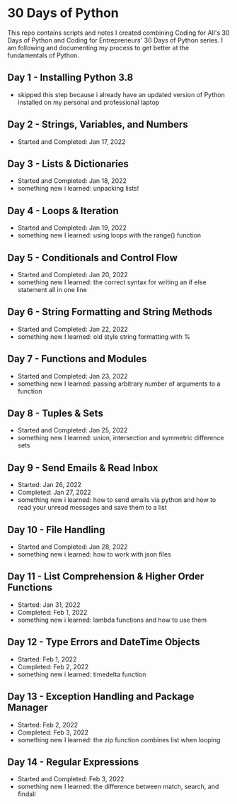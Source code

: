 # 30 Days of Python
This repo contains scripts and notes I created combining Coding for All's 30 Days of Python and Coding for Entrepreneurs' 30 Days of Python series. I am following and documenting my process to get better at the fundamentals of Python.

## Day 1 - Installing Python 3.8
- skipped this step because i already have an updated version of Python installed on my personal and professional laptop

## Day 2 - Strings, Variables, and Numbers
- Started and Completed:  Jan 17, 2022

## Day 3 - Lists & Dictionaries
- Started and Completed: Jan 18, 2022
- something new i learned: unpacking lists!

## Day 4 - Loops & Iteration
- Started and Completed: Jan 19, 2022
- something new I learned: using loops with the range() function

## Day 5 - Conditionals and Control Flow
- Started and Completed: Jan 20, 2022
- something new I learned: the correct syntax for writing an if else statement all in one line

## Day 6 - String Formatting and String Methods
- Started and Completed: Jan 22, 2022
- something new I learned: old style string formatting with %

## Day 7 - Functions and Modules
- Started and Completed: Jan 23, 2022
- something new I learned: passing arbitrary number of arguments to a function

## Day 8 - Tuples & Sets
- Started and Completed: Jan 25, 2022
- something new I learned: union, intersection and symmetric difference sets

## Day 9 - Send Emails & Read Inbox
- Started: Jan 26, 2022
- Completed: Jan 27, 2022
- something new i learned: how to send emails via python and how to read your unread messages and save them to a list

## Day 10 - File Handling
- Started and Completed: Jan 28, 2022
- something new i learned: how to work with json files 

## Day 11 - List Comprehension & Higher Order Functions
- Started: Jan 31, 2022
- Completed: Feb 1, 2022
- something new i learned: lambda functions and how to use them

## Day 12 - Type Errors and DateTime Objects
- Started: Feb 1, 2022
- Completed: Feb 2, 2022
- something new i learned: timedelta function

## Day 13 - Exception Handling and Package Manager
- Started: Feb 2, 2022
- Completed: Feb 3, 2022
- something new I learned: the zip function combines list when looping 

## Day 14 - Regular Expressions
- Started and Completed: Feb 3, 2022
- something new I learned: the difference between match, search, and findall
